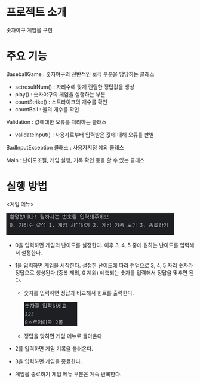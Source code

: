 # 프로젝트 소개
숫자야구 게임을 구현

# 주요 기능
BaseballGame : 숫자야구의 전반적인 로직 부분을 담당하는 클래스
- setresultNum() : 자리수에 맞게 랜덤한 정답값을 생성
- play() : 숫자야구의 게임을 실행하는 부분
- countStrike() : 스트라이크의 개수를 확인
- countBall : 볼의 개수를 확인

Validation : 값에대한 오류를 처리하는 클래스
- validateInput() : 사용자로부터 입력받은 값에 대해 오류를 판별

BadInputException 클래스 : 사용자지정 예외 클래스

Main : 난이도조절, 게임 실행, 기록 확인 등을 할 수 있는 클래스

# 실행 방법
<게임 메뉴>

![img.png](img.png)

- 0을 입력하면 게임의 난이도를 설정한다. 이후 3, 4, 5 중에 원하는 난이도를 입력해서 설정한다.


- 1을 입력하면 게임을 시작한다. 설정한 난이도에 따라 랜덤으로 3, 4, 5 자리 숫자가 정답으로 생성된다.(중복 제외, 0 제외)
예측되는 숫자를 입력해서 정답을 맞추면 된다.
  - 숫자를 입력하면 정답과 비교해서 힌트를 출력한다.
  
    ![img_1.png](img_1.png)

  - 정답을 맞히면 게임 메뉴로 돌아온다


- 2를 입력하면 게임 기록을 불러온다.


- 3을 입력하면 게임을 종료한다.


- 게임을 종료하기 게임 메뉴 부분은 계속 반복한다.